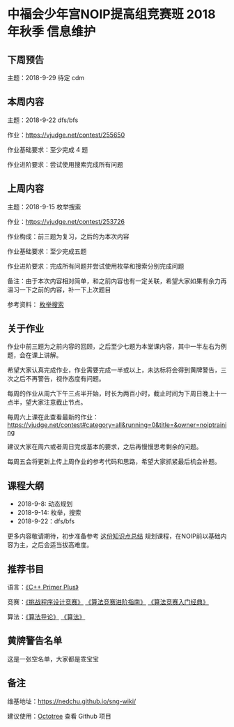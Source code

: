 # 中福会少年宫NOIP提高组竞赛班 2018年秋季 信息维护
## 下周预告
主题：2018-9-29 待定 cdm

## 本周内容
主题：2018-9-22 dfs/bfs

作业：https://vjudge.net/contest/255650

作业基础要求：至少完成 4 题  

作业进阶要求：尝试使用搜索完成所有问题  



## 上周内容
主题：2018-9-15 枚举搜索

作业：https://vjudge.net/contest/253726

作业构成：前三题为复习，之后的为本次内容

作业基础要求：至少完成五题

作业进阶要求：完成所有问题并尝试使用枚举和搜索分别完成问题

备注：由于本次内容相对简单，和之前内容也有一定关联，希望大家如果有余力再温习一下之前的内容，补一下上次题目

参考资料： [枚举搜索](https://nedchu.github.io/sng-wiki/2018/09/15/dfs/)

## 关于作业
作业中前三题为之前内容的回顾，之后至少七题为本堂课内容，其中一半左右为例题，会在课上讲解。

希望大家认真完成作业，作业需要完成一半或以上，未达标将会得到黄牌警告，三次之后不再警告，视作态度有问题。

每周的作业从周六下午三点半开始，时长为两百小时，截止时间为下周日晚上十一点半，望大家注意截止节点。

每周六上课在此查看最新的作业：https://vjudge.net/contest#category=all&running=0&title=&owner=noiptraining

建议大家在周六或者周日完成基本的要求，之后再慢慢思考剩余的问题。

每周五会将更新上传上周作业的参考代码和思路，希望大家抓紧最后机会补题。

## 课程大纲
- 2018-9-8:  动态规划
- 2018-9-14: 枚举，搜索
- 2018-9-22：dfs/bfs

更多内容敬请期待，初步准备参考 [这份知识点总结](https://blog.csdn.net/txl199106/article/details/71504478) 规划课程，在NOIP前以基础内容为主，之后会适当拔高难度。
## 推荐书目
语言：[《C++ Primer Plus》](https://www.amazon.cn/dp/B008A4XZRI/ref=sr_1_1?ie=UTF8&qid=1536459468&sr=8-1&keywords=c%2B%2B+primer+plus)

竞赛：[《挑战程序设计竞赛》](https://www.amazon.cn/s/ref=nb_sb_noss?__mk_zh_CN=%E4%BA%9A%E9%A9%AC%E9%80%8A%E7%BD%91%E7%AB%99&url=search-alias%3Daps&field-keywords=%E6%8C%91%E6%88%98%E7%A8%8B%E5%BA%8F%E8%AE%BE%E8%AE%A1%E7%AB%9E%E8%B5%9B)  [《算法竞赛进阶指南》](http://item.jd.com/25169099379.html) [《算法竞赛入门经典》](https://www.amazon.cn/dp/B00KVZ43PW/ref=sr_1_1?ie=UTF8&qid=1536461450&sr=8-1&keywords=%E7%AE%97%E6%B3%95%E7%AB%9E%E8%B5%9B)

算法：[《算法导论》](https://www.amazon.cn/dp/B00AK7BYJY/ref=sr_1_1?ie=UTF8&qid=1536459343&sr=8-1&keywords=%E7%AE%97%E6%B3%95%E5%AF%BC%E8%AE%BA) [《算法》](https://www.amazon.cn/dp/B009OCFQ0O/ref=sr_1_1?ie=UTF8&qid=1536459381&sr=8-1&keywords=%E7%AE%97%E6%B3%95)
## 黄牌警告名单
这是一张空名单，大家都是乖宝宝

## 备注
维基地址：https://nedchu.github.io/sng-wiki/

建议使用：[Octotree](https://chrome.google.com/webstore/detail/octotree/bkhaagjahfmjljalopjnoealnfndnagc?hl=zh-CN) 查看 Github 项目
